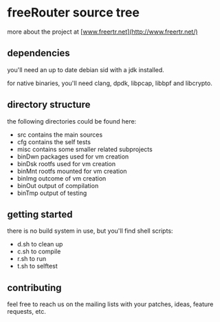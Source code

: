 # freeRouter source tree

more about the project at [www.freertr.net](http://www.freertr.net/)

## dependencies

you'll need an up to date debian sid with a jdk installed.

for native binaries, you'll need clang, dpdk, libpcap, libbpf and libcrypto.

## directory structure

the following directories could be found here:
* src contains the main sources
* cfg contains the self tests
* misc contains some smaller related subprojects
* binDwn packages used for vm creation
* binDsk rootfs used for vm creation
* binMnt rootfs mounted for vm creation
* binImg outcome of vm creation
* binOut output of compilation
* binTmp output of testing

## getting started

there is no build system in use, but you'll find shell scripts:
* d.sh to clean up
* c.sh to compile
* r.sh to run
* t.sh to selftest

## contributing

feel free to reach us on the mailing lists with your patches, ideas, feature requests, etc.
